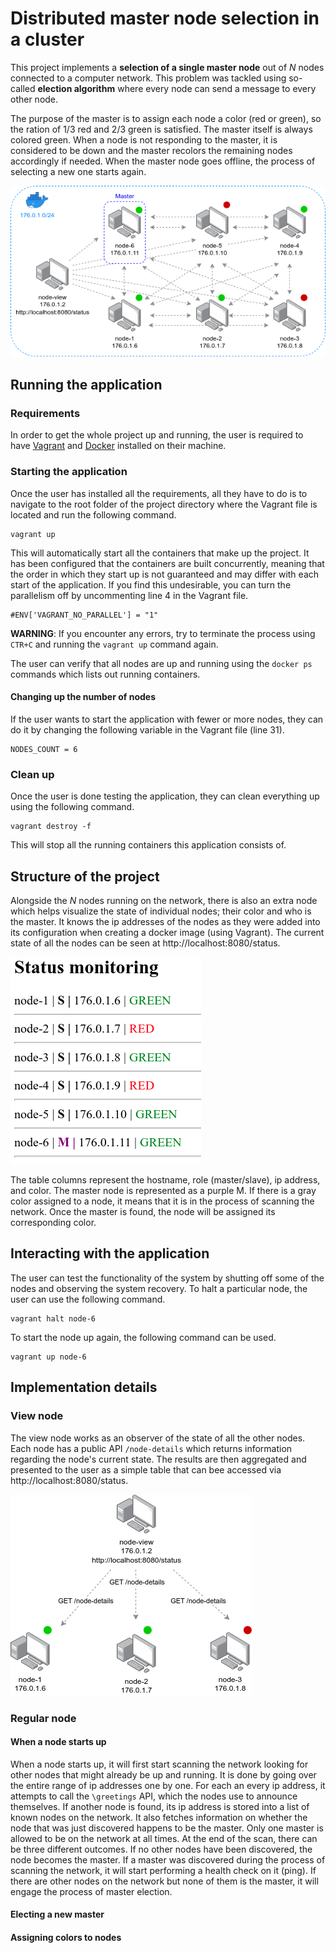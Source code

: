 # Distributed master node selection in a cluster
 
This project implements a **selection of a single master node** out of *N* nodes connected to a computer network. This problem was tackled using so-called **election algorithm** where every node can send a message to every other node.
 
The purpose of the master is to assign each node a color (red or green), so the ration of 1/3 red and 2/3 green is satisfied. The master itself is always colored green. When a node is not responding to the master, it is considered to be down and the master recolors the remaining nodes accordingly if needed. When the master node goes offline, the process of selecting a new one starts again.

<img src="images/01.png">

## Running the application

### Requirements

In order to get the whole project up and running, the user is required to have [Vagrant](https://www.vagrantup.com/) and [Docker](https://www.docker.com/) installed on their machine.

### Starting the application

Once the user has installed all the requirements, all they have to do is to navigate to the root folder of the project directory where the Vagrant file is located and run the following command.

```
vagrant up
```

This will automatically start all the containers that make up the project. It has been configured that the containers are built concurrently, meaning that the order in which they start up is not guaranteed and may differ with each start of the application. If you find this undesirable, you can turn the parallelism off by uncommenting line 4 in the Vagrant file.

```
#ENV['VAGRANT_NO_PARALLEL'] = "1"
```

**WARNING**: If you encounter any errors, try to terminate the process using `CTR+C` and running the `vagrant up` command again.

The user can verify that all nodes are up and running using the `docker ps` commands which lists out running containers.

#### Changing up the number of nodes

If the user wants to start the application with fewer or more nodes, they can do it by changing the following variable in the Vagrant file (line 31).

```
NODES_COUNT = 6
```

### Clean up

Once the user is done testing the application, they can clean everything up using the following command.

```
vagrant destroy -f
```

This will stop all the running containers this application consists of.

## Structure of the project

Alongside the *N* nodes running on the network, there is also an extra node which helps visualize the state of individual nodes; their color and who is the master. It knows the ip addresses of the nodes as they were added into its configuration when creating a docker image (using Vagrant). The current state of all the nodes can be seen at http://localhost:8080/status.

<img src="images/02.png">

The table columns represent the hostname, role (master/slave), ip address, and color. The master node is represented as a purple M. If there is a gray color assigned to a node, it means that it is in the process of scanning the network. Once the master is found, the node will be assigned its corresponding color.

## Interacting with the application

The user can test the functionality of the system by shutting off some of the nodes and observing the system recovery. To halt a particular node, the user can use the following command.

```
vagrant halt node-6
```

To start the node up again, the following command can be used.

```
vagrant up node-6
```

## Implementation details

### View node

The view node works as an observer of the state of all the other nodes. Each node has a public API `/node-details` which returns information regarding the node's current state. The results are then aggregated and presented to the user as a simple table that can bee accessed via http://localhost:8080/status.

<img src="images/03.png">

### Regular node

#### When a node starts up

When a node starts up, it will first start scanning the network looking for other nodes that might already be up and running. It is done by going over the entire range of ip addresses one by one. For each an every ip address, it attempts to call the `\greetings` API, which the nodes use to announce themselves. If another node is found, its ip address is stored into a list of known nodes on the network. It also fetches information on whether the node that was just discovered happens to be the master. Only one master is allowed to be on the network at all times. At the end of the scan, there can be three different outcomes. If no other nodes have been discovered, the node becomes the master. If a master was discovered during the process of scanning the network, it will start performing a health check on it (ping). If there are other nodes on the network but none of them is the master, it will engage the process of master election.

#### Electing a new master

#### Assigning colors to nodes